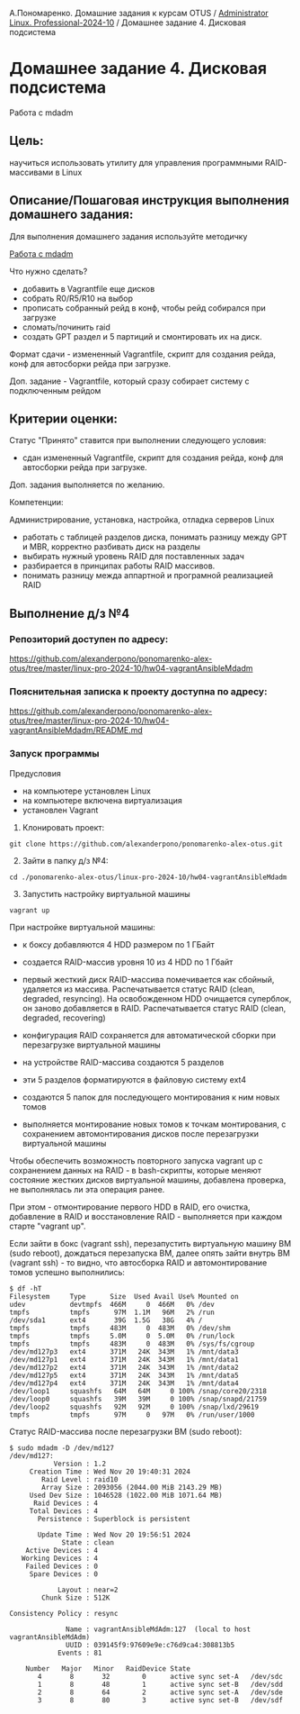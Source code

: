 А.Пономаренко. Домашние задания к курсам OTUS / [Administrator Linux. Professional-2024-10](../README.md) / Домашнее задание 4. Дисковая подсистема 

# Домашнее задание 4. Дисковая подсистема 

Работа с mdadm

## Цель:

научиться использовать утилиту для управления программными RAID-массивами в Linux

## Описание/Пошаговая инструкция выполнения домашнего задания:

Для выполнения домашнего задания используйте методичку


[Работа с mdadm](https://docs.google.com/document/d/1jTq4l4UD1CF9C_VFqGXZYunXA2RUap70CfKm_6OXZBU/edit?usp=sharing)


Что нужно сделать?

* добавить в Vagrantfile еще дисков
* собрать R0/R5/R10 на выбор
* прописать собранный рейд в конф, чтобы рейд собирался при загрузке
* сломать/починить raid
* создать GPT раздел и 5 партиций и смонтировать их на диск.

Формат сдачи - измененный Vagrantfile, скрипт для создания рейда, конф для автосборки рейда при загрузке.

Доп. задание - Vagrantfile, который сразу собирает систему с подключенным рейдом


## Критерии оценки:

Статус "Принято" ставится при выполнении следующего условия:

* сдан измененный Vagrantfile, скрипт для создания рейда, конф для автосборки рейда при загрузке.

Доп. задания выполняется по желанию.

Компетенции:

Администрирование, установка, настройка, отладка серверов Linux
   - работать с таблицей разделов диска, понимать разницу между GPT и MBR, корректно разбивать диск на разделы
   - выбирать нужный уровень RAID для поставленных задач
   - разбирается в принципах работы RAID массивов.
   - понимать разницу межда аппартной и програмной реализацией RAID


## Выполнение д/з №4

### Репозиторий доступен по адресу:
https://github.com/alexanderpono/ponomarenko-alex-otus/tree/master/linux-pro-2024-10/hw04-vagrantAnsibleMdadm

### Пояснительная записка к проекту доступна по адресу:
https://github.com/alexanderpono/ponomarenko-alex-otus/tree/master/linux-pro-2024-10/hw04-vagrantAnsibleMdadm/README.md

### Запуск программы

Предусловия
* на компьютере установлен Linux
* на компьютере включена виртуализация
* установлен Vagrant


1. Клонировать проект: 
```
git clone https://github.com/alexanderpono/ponomarenko-alex-otus.git
```

2. Зайти в папку д/з №4: 
```
cd ./ponomarenko-alex-otus/linux-pro-2024-10/hw04-vagrantAnsibleMdadm
```

3. Запустить настройку виртуальной машины
```
vagrant up
```

При настройке виртуальной машины: 
* к боксу добавляются 4 HDD размером по 1 ГБайт
* создается RAID-массив уровня 10 из 4 HDD по 1 Гбайт
* первый жесткий диск RAID-массива помечивается как сбойный, удаляется из массива. Распечатывается статус RAID (clean, degraded, resyncing). На освобожденном HDD очищается суперблок, он заново добавляется в RAID. Распечатывается статус RAID (clean, degraded, recovering)
* конфигурация RAID сохраняется для автоматической сборки при перезагрузке виртуальной машины

* на устройстве RAID-массива создаются 5 разделов
* эти 5 разделов форматируются в файловую систему ext4
* создаются 5 папок для последующего монтирования к ним новых томов
* выполняется монтирование новых томов к точкам монтирования, с сохранением автомонтирования дисков после перезагрузки виртуальной машины

Чтобы обеспечить возможность повторного запуска vagrant up с сохранением данных на RAID - в bash-скрипты, 
которые меняют состояние жестких дисков виртуальной машины, добавлена проверка, не выполнялась ли эта операция ранее.

При этом - отмонтирование первого HDD в RAID, его очистка, добавление в RAID и восстановление RAID - выполняется при каждом старте "vagrant up".

Если зайти в бокс (vagrant ssh), перезапустить виртуальную машину ВМ (sudo reboot),
дождаться перезапуска ВМ, далее  опять зайти внутрь ВМ (vagrant ssh) - то видно, что автосборка RAID и автомонтирование томов успешно выполнились:
```
$ df -hT
Filesystem     Type      Size  Used Avail Use% Mounted on
udev           devtmpfs  466M     0  466M   0% /dev
tmpfs          tmpfs      97M  1.1M   96M   2% /run
/dev/sda1      ext4       39G  1.5G   38G   4% /
tmpfs          tmpfs     483M     0  483M   0% /dev/shm
tmpfs          tmpfs     5.0M     0  5.0M   0% /run/lock
tmpfs          tmpfs     483M     0  483M   0% /sys/fs/cgroup
/dev/md127p3   ext4      371M   24K  343M   1% /mnt/data3
/dev/md127p1   ext4      371M   24K  343M   1% /mnt/data1
/dev/md127p2   ext4      371M   24K  343M   1% /mnt/data2
/dev/md127p5   ext4      371M   24K  343M   1% /mnt/data5
/dev/md127p4   ext4      371M   24K  343M   1% /mnt/data4
/dev/loop1     squashfs   64M   64M     0 100% /snap/core20/2318
/dev/loop0     squashfs   39M   39M     0 100% /snap/snapd/21759
/dev/loop2     squashfs   92M   92M     0 100% /snap/lxd/29619
tmpfs          tmpfs      97M     0   97M   0% /run/user/1000
```

Статус RAID-массива после перезагрузки ВМ (sudo reboot):
```
$ sudo mdadm -D /dev/md127
/dev/md127:
           Version : 1.2
     Creation Time : Wed Nov 20 19:40:31 2024
        Raid Level : raid10
        Array Size : 2093056 (2044.00 MiB 2143.29 MB)
     Used Dev Size : 1046528 (1022.00 MiB 1071.64 MB)
      Raid Devices : 4
     Total Devices : 4
       Persistence : Superblock is persistent

       Update Time : Wed Nov 20 19:56:51 2024
             State : clean 
    Active Devices : 4
   Working Devices : 4
    Failed Devices : 0
     Spare Devices : 0

            Layout : near=2
        Chunk Size : 512K

Consistency Policy : resync

              Name : vagrantAnsibleMdAdm:127  (local to host vagrantAnsibleMdAdm)
              UUID : 039145f9:97609e9e:c76d9ca4:308813b5
            Events : 81

    Number   Major   Minor   RaidDevice State
       4       8       32        0      active sync set-A   /dev/sdc
       1       8       48        1      active sync set-B   /dev/sdd
       2       8       64        2      active sync set-A   /dev/sde
       3       8       80        3      active sync set-B   /dev/sdf
```

